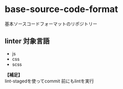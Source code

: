 # base-source-code-format

基本ソースコードフォーマットのリポジトリー

linter 対象言語
---
  - js
  - css
  - scss

**【補足】**  
lint-stagedを使ってcommit 前にもlintを実行
